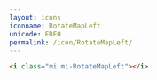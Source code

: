 ```yaml
---
layout: icons
iconname: RotateMapLeft
unicode: EDF0
permalink: /icon/RotateMapLeft/
---
```


``` html
<i class="mi mi-RotateMapLeft"></i>
```
